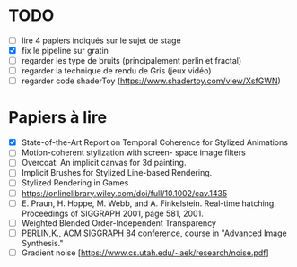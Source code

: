 # TODO

* [ ] lire 4 papiers indiqués sur le sujet de stage
* [x] fix le pipeline sur gratin
* [ ] regarder les type de bruits (principalement perlin et fractal)
* [ ] regarder la technique de rendu de Gris (jeux vidéo)
* [ ] regarder code shaderToy (https://www.shadertoy.com/view/XsfGWN)

# Papiers à lire
* [x] State-of-the-Art Report on Temporal Coherence for Stylized Animations
* [ ] Motion-coherent stylization with screen-
space image filters
* [ ] Overcoat: An implicit canvas
for 3d painting.
* [ ] Implicit Brushes for Stylized Line-based Rendering.
* [ ] Stylized Rendering in Games
* [ ] https://onlinelibrary.wiley.com/doi/full/10.1002/cav.1435
* [ ] E. Praun, H. Hoppe, M. Webb, and A. Finkelstein. Real-time hatching. Proceedings of SIGGRAPH 2001, page 581, 2001.
* [ ] Weighted Blended Order-Independent Transparency
* [ ] PERLIN,K., ACM SIGGRAPH 84 conference, course in "Advanced Image Synthesis."
* [ ] Gradient noise [https://www.cs.utah.edu/~aek/research/noise.pdf]
